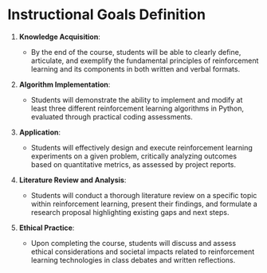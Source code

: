 Instructional Goals Definition
==============================

1. **Knowledge Acquisition**:  
   - By the end of the course, students will be able to clearly define, articulate, and exemplify the fundamental principles of reinforcement learning and its components in both written and verbal formats.

2. **Algorithm Implementation**:  
   - Students will demonstrate the ability to implement and modify at least three different reinforcement learning algorithms in Python, evaluated through practical coding assessments.

3. **Application**:  
   - Students will effectively design and execute reinforcement learning experiments on a given problem, critically analyzing outcomes based on quantitative metrics, as assessed by project reports.

4. **Literature Review and Analysis**:  
   - Students will conduct a thorough literature review on a specific topic within reinforcement learning, present their findings, and formulate a research proposal highlighting existing gaps and next steps.

5. **Ethical Practice**:  
   - Upon completing the course, students will discuss and assess ethical considerations and societal impacts related to reinforcement learning technologies in class debates and written reflections.